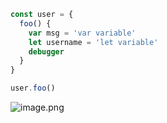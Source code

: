 ```js
const user = {
  foo() {
    var msg = 'var variable'
    let username = 'let variable'
    debugger
  }
}

user.foo()
```

![image.png](https://s2.loli.net/2024/08/16/58E6ehSZnzou9vY.png) 